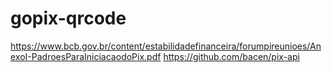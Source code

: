 # gopix-qrcode



https://www.bcb.gov.br/content/estabilidadefinanceira/forumpireunioes/AnexoI-PadroesParaIniciacaodoPix.pdf
https://github.com/bacen/pix-api